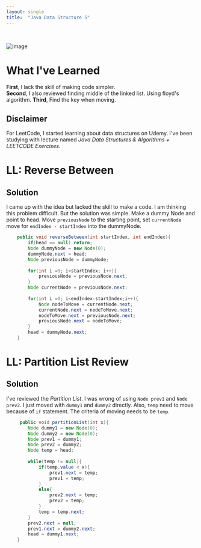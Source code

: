 ```yaml
---
layout: single
title:  "Java Data Structure 5"
---
```

<br>

![image](https://github.com/DutchVandaline/DutchVandaline.github.io/assets/142364450/b75c9826-3f3f-44ba-9d85-dc8eb7d3aba1)

# What I've Learned
**First**, I lack the skill of making code simpler. <br>
**Second**, I also reviewed finding middle of the linked list. Using floyd's algorithm.
**Third**, Find the key when moving.

## Disclaimer
 For LeetCode, I started learning about data structures on Udemy. I've been studying with lecture named *Java Data Structures & Algorithms + LEETCODE Exercises*. 

# LL: Reverse Between

## Solution

 I came up with the idea but lacked the skill to make a code. I am thinking this problem difficult. But the solution was simple. Make a dummy Node and point to head. Move `previousNode` to the starting point, set `currentNode`
 move for `endIndex - startIndex` into the dummyNode. 

```java
    public void reverseBetween(int startIndex, int endIndex){
        if(head == null) return;
        Node dummyNode = new Node(0);
        dummyNode.next = head;
        Node previousNode = dummyNode;
        
        for(int i =0; i<startIndex; i++){
            previousNode = previousNode.next;
        }
        Node currentNode = previousNode.next;
        
        for(int i =0; i<endIndex-startIndex;i++){
            Node nodeToMove = currentNode.next;
            currentNode.next = nodeToMove.next;
            nodeToMove.next = previousNode.next;
            previousNode.next = nodeToMove;
        }
        head = dummyNode.next;
    }
```

# LL: Partition List Review

## Solution

 I've reviewed the *Partition List*. I was wrong of using `Node prev1` and `Node prev2`. I just moved with `dummy1` and `dummy2` directly. Also, `temp` need to move because of `if` statement. The criteria of moving needs to be `temp`. 

```java
     public void partitionList(int x){
        Node dummy1 = new Node(0);
        Node dummy2 = new Node(0);
        Node prev1 = dummy1;
        Node prev2 = dummy2;
        Node temp = head;
        
        while(temp != null){
            if(temp.value < x){
                prev1.next = temp;
                prev1 = temp;
            }
            else{
                prev2.next = temp;
                prev2 = temp;
            }
            temp = temp.next;
        }
        prev2.next = null;
        prev1.next = dummy2.next;
        head = dummy1.next;
    }
```
